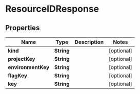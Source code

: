 

# ResourceIDResponse


## Properties

| Name | Type | Description | Notes |
|------------ | ------------- | ------------- | -------------|
|**kind** | **String** |  |  [optional] |
|**projectKey** | **String** |  |  [optional] |
|**environmentKey** | **String** |  |  [optional] |
|**flagKey** | **String** |  |  [optional] |
|**key** | **String** |  |  [optional] |



